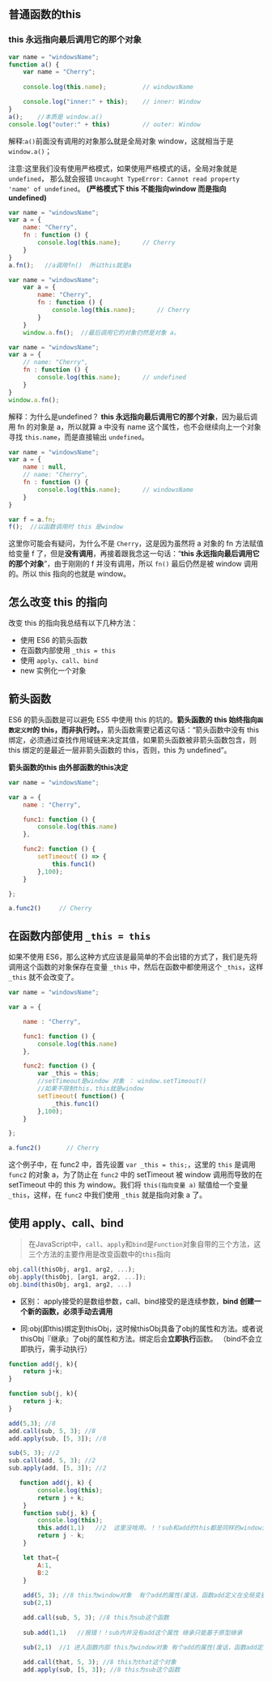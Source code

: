 ## 普通函数的this

### this 永远指向最后调用它的那个对象

```js
var name = "windowsName";
function a() {
    var name = "Cherry";
    
    console.log(this.name);          // windowsName

    console.log("inner:" + this);    // inner: Window
}
a();    //本质是 window.a()
console.log("outer:" + this)         // outer: Window
```

解释:`a()`前面没有调用的对象那么就是全局对象 window，这就相当于是 `window.a()`；

注意:这里我们没有使用严格模式，如果使用严格模式的话，全局对象就是 `undefined`，
那么就会报错 `Uncaught TypeError: Cannot read property 'name' of undefined`。
**(严格模式下 this 不能指向window  而是指向undefined)**

```js
var name = "windowsName";
var a = {
    name: "Cherry",
    fn : function () {
        console.log(this.name);      // Cherry
    }
}
a.fn();   //a调用fn()  所以this就是a
```
```js
var name = "windowsName";
    var a = {
        name: "Cherry",
        fn : function () {
            console.log(this.name);      // Cherry
        }
    }
    window.a.fn();  //最后调用它的对象仍然是对象 a。
```

```js
var name = "windowsName";
var a = {
    // name: "Cherry",
    fn : function () {
        console.log(this.name);      // undefined
    }
}
window.a.fn();
```

解释：为什么是undefined？
**this 永远指向最后调用它的那个对象**，因为最后调用 fn 的对象是 a，所以就算 a 中没有 name 这个属性，也不会继续向上一个对象寻找 `this.name`，而是直接输出 `undefined`。



```js
var name = "windowsName";
var a = {
    name : null,
    // name: "Cherry",
    fn : function () {
        console.log(this.name);      // windowsName
    }
}

var f = a.fn;
f();  //以函数调用时 this 是window
```
这里你可能会有疑问，为什么不是 `Cherry`，这是因为虽然将 a 对象的 fn 方法赋值给变量 f 了，但是**没有调用**，再接着跟我念这一句话：“**this 永远指向最后调用它的那个对象**”，由于刚刚的 f 并没有调用，所以 `fn()` 最后仍然是被 window 调用的。所以 this 指向的也就是 window。



## 怎么改变 this 的指向

改变 this 的指向我总结有以下几种方法：

- 使用 ES6 的箭头函数
- 在函数内部使用 `_this = this`
- 使用 `apply`、`call`、`bind`
- new 实例化一个对象



## 箭头函数

ES6 的箭头函数是可以避免 ES5 中使用 this 的坑的。**箭头函数的 this 始终指向`函数定义时`的 this，而非执行时。**，箭头函数需要记着这句话：“箭头函数中没有 this 绑定，必须通过查找作用域链来决定其值，如果箭头函数被非箭头函数包含，则 this 绑定的是最近一层非箭头函数的 this，否则，this 为 undefined”。

**箭头函数的this 由外部函数的this决定**

```js
var name = "windowsName";

var a = {
    name : "Cherry",

    func1: function () {
        console.log(this.name)     
    },

    func2: function () {
        setTimeout( () => {
            this.func1()   
        },100);
    }

};

a.func2()     // Cherry
```



## 在函数内部使用 `_this = this`

如果不使用 ES6，那么这种方式应该是最简单的不会出错的方式了，我们是先将调用这个函数的对象保存在变量 `_this` 中，然后在函数中都使用这个 `_this`，这样 `_this` 就不会改变了。

```js
var name = "windowsName";

var a = {

    name : "Cherry",

    func1: function () {
        console.log(this.name)     
    },

    func2: function () {
        var _this = this;
        //setTimeout是window 对象 ： window.setTimeout()  
        //如果不限制this，this就是window
        setTimeout( function() {
            _this.func1()
        },100);
    }

};

a.func2()       // Cherry
```
这个例子中，在 func2 中，首先设置 `var _this = this;`，这里的 `this` 是调用 `func2` 的对象 a，为了防止在 `func2` 中的 setTimeout 被 window 调用而导致的在 setTimeout 中的 this 为 window。我们将 `this(指向变量 a)` 赋值给一个变量 `_this`，这样，在 `func2` 中我们使用 `_this` 就是指向对象 a 了。

## 使用 apply、call、bind

> 在JavaScript中，`call`、`apply`和`bind`是`Function`对象自带的三个方法，这三个方法的主要作用是改变函数中的`this`指向

```js
obj.call(thisObj, arg1, arg2, ...);
obj.apply(thisObj, [arg1, arg2, ...]);
obj.bind(thisObj, arg1, arg2, ...)
```

- 区别：   apply接受的是数组参数，call、bind接受的是连续参数，**bind 创建一个新的函数，必须手动去调用**

- 同:obj(即this)绑定到thisObj，这时候thisObj具备了obj的属性和方法。或者说thisObj『继承』了obj的属性和方法。绑定后会**立即执行**函数。 （bind不会立即执行，需手动执行）

```js
function add(j, k){
    return j+k;
}

function sub(j, k){
    return j-k;
}
```

```js
add(5,3); //8
add.call(sub, 5, 3); //8
add.apply(sub, [5, 3]); //8

sub(5, 3); //2
sub.call(add, 5, 3); //2
sub.apply(add, [5, 3]); //2
```

```js
   function add(j, k) {
        console.log(this);     
        return j + k;
    }
    function sub(j, k) {
        console.log(this);
        this.add(1,1)   //2  这里没啥用。！！sub和add的this都是同样的window对象   
        return j - k;
    }

    let that={
        A:1,
        B:2
    }
    
    add(5, 3); //8 this为window对象  有个add的属性(废话，函数add定义在全局变量 肯定有add这个函数)   
    sub(2,1)

    add.call(sub, 5, 3); //8 this为sub这个函数      
    
    sub.add(1,1)   //报错！！sub内并没有add这个属性 继承只能基于原型继承

    sub(2,1)  //1 进入函数内部 this为window对象 有个add的属性(废话，函数add定义在全局变量 肯定有add这个函数) 
  
    add.call(that, 5, 3); //8 this为that这个对象     
    add.apply(sub, [5, 3]); //8 this为sub这个函数        
```

